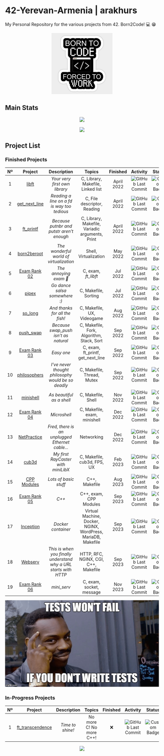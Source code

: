# 42-Yerevan-Armenia | arakhurs
My Personal Repository for the various projects from 42. Born2Code! :computer: :grin:

<p align="center">
  <a href="https://www.42yerevan.am/">
    <img src="https://github.com/Aramxxx8691/Git_Images/blob/master/btc.png" with=200 height=200>
  </a>
</p>



## Main Stats

<p align="center">
  <a href="https://profile.intra.42.fr/users/arakhurs">
    <img src="https://badgen.net/badge/Born2Code/arakhurs/blue?cache=86400&icon=https://meta.intra.42.fr/images/42_logo.svg">
  </a>
</p>

<p align="center">
  <a href="https://github.com/Aramxxx8691/42-Yerevan-Armenia">
    <img src="https://badge42.vercel.app/api/v2/cl2hghdn0015509jwbq3g6pgx/stats?cursusId=21&coalitionId=undefined">
  </a>
</p>

## Project List

### Finished Projects

|  Nº  | Project | Description | Topics | Finished | Activity | Status |
| :--: | :-----: | :---------: | :----: | :------: | :------: | :----: |
| 1 | [libft](https://github.com/Aramxxx8691/Libft-42) | *Your very first own library* | C, Library, Makefile, Linked list | April 2022 | ![GitHub Last Commit](https://img.shields.io/github/last-commit/Aramxxx8691/Libft-42/master) | ![Custom Badge](https://badgen.net/badge/Score/125%25/green?labelColor=blue&scale=2&cache=86400) |
| 2 | [get_next_line](https://github.com/Aramxxx8691/Get-Next-Line-42) | *Reading a line on a *fd* is way too tedious* | C, File descriptor, Reading | April 2022 | ![GitHub Last Commit](https://img.shields.io/github/last-commit/Aramxxx8691/Get-Next-Line-42/master) | ![Custom Badge](https://badgen.net/badge/Score/125%25/green?labelColor=blue&scale=2&cache=86400) |
| 3 | [ft_printf](https://github.com/Aramxxx8691/PrintF-42) | *Because putnbr and putstr aren’t enough* | C, Library, Makefile, Variadic arguments, Print | April 2022 | ![GitHub Last Commit](https://img.shields.io/github/last-commit/Aramxxx8691/PrintF-42/master) | ![Custom Badge](https://badgen.net/badge/Score/100%25/green?labelColor=blue&scale=2&cache=86400) |
| 4 | [born2beroot](https://github.com/Aramxxx8691/Born2beRoot-42) | *The wonderful world of virtualization* | Shell, Virtualization | May 2022 | ![GitHub Last Commit](https://img.shields.io/github/last-commit/Aramxxx8691/Born2beRoot-42/master) | ![Custom Badge](https://badgen.net/badge/Score/110%25/green?labelColor=blue&scale=2&cache=86400) |
| 5 | [Exam Rank 02](https://github.com/42-Yerevan-Armenia/Exam_Rank_02) | *The annoying exam 👹* | C, exam, *ft_libft* | Jul 2022 | ![GitHub Last Commit](https://img.shields.io/github/last-commit/Aramxxx8691/Exam_Rank_02/master) | ![Custom Badge](https://badgen.net/badge/Score/100%25/green?labelColor=blue&scale=2&cache=86400) |
| 6 | [pipex](https://github.com/42-Yerevan-Armenia/Pipex-42) | *Go dance salsa somewhere :)* | C, Makefile, Sorting | Jul 2022 | ![GitHub Last Commit](https://img.shields.io/github/last-commit/Aramxxx8691/Pipex-42/master) | ![Custom Badge](https://badgen.net/badge/Score/100%25/green?labelColor=blue&scale=2&cache=86400) |
| 7 | [so_long](https://github.com/42-Yerevan-Armenia/So_long-42) | *And thanks for all the fish!* | C, Makefile, UX, Videogame | Aug 2022 | ![GitHub Last Commit](https://img.shields.io/github/last-commit/Aramxxx8691/So_long-42/master) | ![Custom Badge](https://badgen.net/badge/Score/117%25/green?labelColor=blue&scale=2&cache=86400) |
| 8 | [push_swap](https://github.com/42-Yerevan-Armenia/Push_swap-42) | *Because swap_push isn’t as natural* | C, Makefile, Fork, Algorithm, Stack, Sort | Sep 2022 | ![GitHub Last Commit](https://img.shields.io/github/last-commit/Aramxxx8691/Push_swap-42/master) | ![Custom Badge](https://badgen.net/badge/Score/84%25/green?labelColor=blue&scale=2&cache=86400) |
| 9 | [Exam Rank 03](https://github.com/42-Yerevan-Armenia/Exam_Rank_03) | *Easy one* | C, exam, ft_printf, get_next_line | Sep 2022 | ![GitHub Last Commit](https://img.shields.io/github/last-commit/Aramxxx8691/Exam_Rank_03/master) | ![Custom Badge](https://badgen.net/badge/Score/100%25/green?labelColor=blue&scale=2&cache=86400) |
| 10 | [philosophers](https://github.com/42-Yerevan-Armenia/Philosophers-42) | *I’ve never thought philosophy would be so deadly* | C, Makefile, Thread, Mutex | Sep 2022 | ![GitHub Last Commit](https://img.shields.io/github/last-commit/Aramxxx8691/Philosophers-42/master) | ![Custom Badge](https://badgen.net/badge/Score/100%25/green?labelColor=blue&scale=2&cache=86400) |
| 11 | [minishell](https://github.com/42-Yerevan-Armenia/Minishell-42) | *As beautiful as a shell* | C, Makefile, Shell | Nov 2022 | ![GitHub Last Commit](https://img.shields.io/github/last-commit/Aramxxx8691/Minishell-42/master) | ![Custom Badge](https://badgen.net/badge/Score/100%25/green?labelColor=blue&scale=2&cache=86400) |
| 12 | [Exam Rank 04](https://github.com/42-Yerevan-Armenia/Exam_Rank_04) | *Microshell* | C, Makefile, exam, minishell | Dec 2022 | ![GitHub Last Commit](https://img.shields.io/github/last-commit/Aramxxx8691/Exam_Rank_04/master) | ![Custom Badge](https://badgen.net/badge/Score/100%25/green?labelColor=blue&scale=2&cache=86400) |
| 13 | [NetPractice](https://github.com/42-Yerevan-Armenia/NetPractice-42) | *Fred, there is an unplugged Ethernet cable...* | Networking | Dec 2022 | ![GitHub Last Commit](https://img.shields.io/github/last-commit/Aramxxx8691/NetPractice-42/master) | ![Custom Badge](https://badgen.net/badge/Score/100%25/green?labelColor=blue&scale=2&cache=86400) |
| 14 | [cub3d](https://github.com/42-Yerevan-Armenia/Cub3d-42) | *My first RayCaster with miniLibX* | C, Makefile, cub3d, FPS, UX | Feb 2023  | ![GitHub Last Commit](https://img.shields.io/github/last-commit/Aramxxx8691/Cub3d-42/master) | ![Custom Badge](https://badgen.net/badge/Score/110%25/green?labelColor=blue&scale=2&cache=86400) |
| 15 | [CPP Modules](https://github.com/42-Yerevan-Armenia/CPP-42) | *Lots of basic stuff* | C++, Makefile | Aug 2023 | ![GitHub Last Commit](https://img.shields.io/github/last-commit/Aramxxx8691/CPP-42/master) | ![Custom Badge](https://badgen.net/badge/Score/100%25/green?labelColor=blue&scale=2&cache=86400) |
| 16 | [Exam Rank 05](https://github.com/42-Yerevan-Armenia/Exam_Rank_05) | *C++* | C++, exam, CPP Modules | Sep 2023 | ![GitHub Last Commit](https://img.shields.io/github/last-commit/Aramxxx8691/Exam_Rank_05/master) | ![Custom Badge](https://badgen.net/badge/Score/100%25/green?labelColor=blue&scale=2&cache=86400) |
| 17 | [Inception](https://github.com/42-Yerevan-Armenia/Inception-42) | *Docker container* | Virtual Machine, Docker, NGINX, WordPress, MariaDB, Makefile | Sep 2023 | ![GitHub Last Commit](https://img.shields.io/github/last-commit/Aramxxx8691/Inception-42/master) | ![Custom Badge](https://badgen.net/badge/Score/100%25/green?labelColor=blue&scale=2&cache=86400) |
| 18 | [Webserv](https://github.com/42-Yerevan-Armenia/Webserv-42) | *This is when you finally understand why a URL starts with HTTP* | HTTP, RFC, NGINX, CGI, C++, Makefile | Sep 2023 | ![GitHub Last Commit](https://img.shields.io/github/last-commit/Aramxxx8691/Webserv-42/master) | ![Custom Badge](https://badgen.net/badge/Score/100%25/green?labelColor=blue&scale=2&cache=86400) |
| 19 | [Exam Rank 06](https://github.com/42-Yerevan-Armenia/Exam_Rank_06) | *mini_serv* | C, exam, socket, message | Nov 2023 | ![GitHub Last Commit](https://img.shields.io/github/last-commit/Aramxxx8691/Exam_Rank_06/master) | ![Custom Badge](https://badgen.net/badge/Score/100%25/green?labelColor=blue&scale=2&cache=86400) |

<p align="center">
  <a href="https://github.com/Aramxxx8691/Tester-42">
    <img src="https://github.com/Aramxxx8691/Git_Images/blob/master/testing_meme.png">
  </a>
</p>

### In-Progress Projects

|  Nº  | Project | Description | Topics | Finished | Activity | Status |
| :--: | :-----: | :---------: | :----: | :------: | :------: | :----: |
| 1 | [ft_transcendence](https://github.com/42-Yerevan-Armenia/ft_transcendence-42) | *Time to shine!* | No more C! No more C++! | ❌ | ![GitHub Last Commit](https://img.shields.io/github/last-commit/Aramxxx8691/Exam_Rank_06/master) | ![Custom Badge](https://badgen.net/badge/Suscribed/⏳/yellow?labelColor=yellow&scale=2&cache=86400) |

<!---
madebypixel02/42-Madrid-Cursus
| 1 | [Exam Rank 05](https://github.com/42-Yerevan-Armenia/Exam_Rank_05) | *C++* | C++, Makefile, exam, CPP Modules | Sep 2023 | ![GitHub Last Commit](https://img.shields.io/github/last-commit/Aramxxx8691/Exam_Rank_05/master) | [![arakhurs's 42Project Score](https://badge42.vercel.app/api/v2/cl2hghdn0015509jwbq3g6pgx/project/2901567)](https://github.com/JaeSeoKim/badge42) |
--->

<p align="center">
  <a href="https://www.42yerevan.am/">
    <img src="https://github-readme-stats.vercel.app/api?username=Aramxxx8691&count_private=true&show_icons=true&theme=dark">
  </a>
</p>
